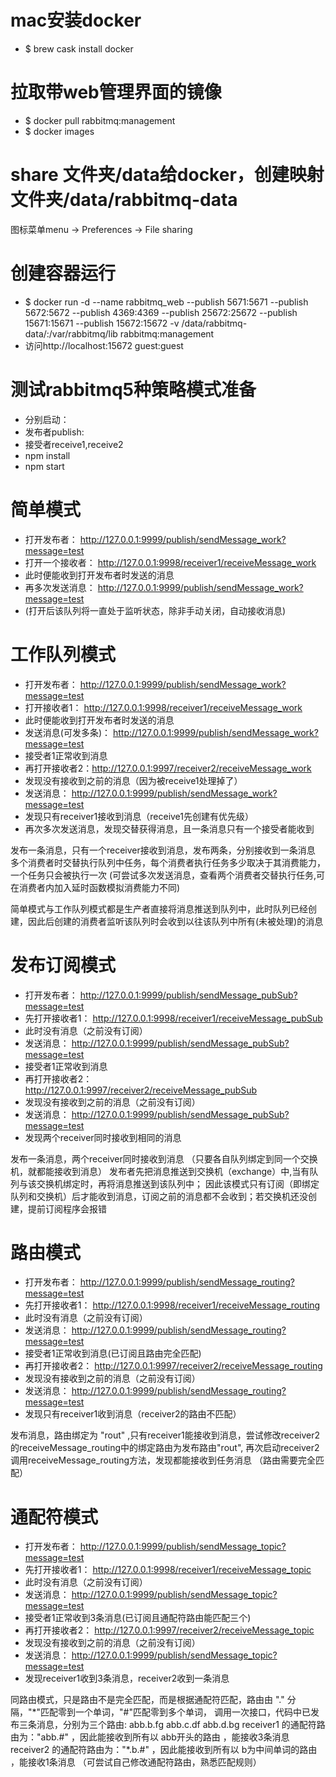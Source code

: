 # mac安装docker
- $ brew cask install docker

# 拉取带web管理界面的镜像
- $ docker pull rabbitmq:management
- $ docker images

# share 文件夹/data给docker，创建映射文件夹/data/rabbitmq-data
图标菜单menu -> Preferences -> File sharing

# 创建容器运行
- $ docker run -d --name rabbitmq_web  --publish 5671:5671 --publish 5672:5672 --publish 4369:4369 --publish 25672:25672 --publish 15671:15671 --publish 15672:15672 -v /data/rabbitmq-data/:/var/rabbitmq/lib rabbitmq:management
- 访问http://localhost:15672   guest:guest


# 测试rabbitmq5种策略模式准备
- 分别启动：
- 发布者publish:
- 接受者receive1,receive2
- npm install
- npm start


# 简单模式
- 打开发布者： http://127.0.0.1:9999/publish/sendMessage_work?message=test
- 打开一个接收者：  http://127.0.0.1:9998/receiver1/receiveMessage_work
- 此时便能收到打开发布者时发送的消息
- 再多次发送消息：   http://127.0.0.1:9999/publish/sendMessage_work?message=test
- (打开后该队列将一直处于监听状态，除非手动关闭，自动接收消息)


# 工作队列模式
- 打开发布者： http://127.0.0.1:9999/publish/sendMessage_work?message=test  
- 打开接收者1：  http://127.0.0.1:9998/receiver1/receiveMessage_work
- 此时便能收到打开发布者时发送的消息
- 发送消息(可发多条)：   http://127.0.0.1:9999/publish/sendMessage_work?message=test
- 接受者1正常收到消息
- 再打开接收者2：http://127.0.0.1:9997/receiver2/receiveMessage_work
- 发现没有接收到之前的消息（因为被receive1处理掉了）
- 发送消息：   http://127.0.0.1:9999/publish/sendMessage_work?message=test
- 发现只有receiver1接收到消息（receive1先创建有优先级）
- 再次多次发送消息，发现交替获得消息，且一条消息只有一个接受者能收到

<p>发布一条消息，只有一个receiver接收到消息，发布两条，分别接收到一条消息
多个消费者时交替执行队列中任务，每个消费者执行任务多少取决于其消费能力，一个任务只会被执行一次
(可尝试多次发送消息，查看两个消费者交替执行任务,可在消费者内加入延时函数模拟消费能力不同)</p>

<p>简单模式与工作队列模式都是生产者直接将消息推送到队列中，此时队列已经创建，因此后创建的消费者监听该队列时会收到以往该队列中所有(未被处理)的消息</p>


# 发布订阅模式
- 打开发布者： http://127.0.0.1:9999/publish/sendMessage_pubSub?message=test
- 先打开接收者1：  http://127.0.0.1:9998/receiver1/receiveMessage_pubSub
- 此时没有消息（之前没有订阅）
- 发送消息：   http://127.0.0.1:9999/publish/sendMessage_pubSub?message=test
- 接受者1正常收到消息
- 再打开接收者2：  http://127.0.0.1:9997/receiver2/receiveMessage_pubSub
- 发现没有接收到之前的消息（之前没有订阅）
- 发送消息：   http://127.0.0.1:9999/publish/sendMessage_pubSub?message=test
- 发现两个receiver同时接收到相同的消息

<p>发布一条消息，两个receiver同时接收到消息
（只要各自队列绑定到同一个交换机，就都能接收到消息）
发布者先把消息推送到交换机（exchange）中,当有队列与该交换机绑定时，再将消息推送到该队列中；
因此该模式只有订阅（即绑定队列和交换机）后才能收到消息，订阅之前的消息都不会收到；若交换机还没创建，提前订阅程序会报错</p>


# 路由模式
- 打开发布者： http://127.0.0.1:9999/publish/sendMessage_routing?message=test
- 先打开接收者1：  http://127.0.0.1:9998/receiver1/receiveMessage_routing
- 此时没有消息（之前没有订阅）
- 发送消息：   http://127.0.0.1:9999/publish/sendMessage_routing?message=test
- 接受者1正常收到消息(已订阅且路由完全匹配)
- 再打开接收者2：  http://127.0.0.1:9997/receiver2/receiveMessage_routing
- 发现没有接收到之前的消息（之前没有订阅）
- 发送消息：   http://127.0.0.1:9999/publish/sendMessage_routing?message=test
- 发现只有receiver1收到消息（receiver2的路由不匹配）

<p>发布消息，路由绑定为 "rout"  ,只有receiver1能接收到消息，尝试修改receiver2的receiveMessage_routing中的绑定路由为发布路由"rout",
再次启动receiver2调用receiveMessage_routing方法，发现都能接收到任务消息
（路由需要完全匹配）</p>



# 通配符模式
- 打开发布者： http://127.0.0.1:9999/publish/sendMessage_topic?message=test
- 先打开接收者1：  http://127.0.0.1:9998/receiver1/receiveMessage_topic
- 此时没有消息（之前没有订阅）
- 发送消息：   http://127.0.0.1:9999/publish/sendMessage_topic?message=test
- 接受者1正常收到3条消息(已订阅且通配符路由能匹配三个)
- 再打开接收者2：  http://127.0.0.1:9997/receiver2/receiveMessage_topic
- 发现没有接收到之前的消息（之前没有订阅）
- 发送消息：   http://127.0.0.1:9999/publish/sendMessage_topic?message=test
- 发现receiver1收到3条消息，receiver2收到一条消息

<p>同路由模式，只是路由不是完全匹配，而是根据通配符匹配，路由由 "." 分隔，"*"匹配零到一个单词，"#"匹配零到多个单词，
调用一次接口，代码中已发布三条消息，分别为三个路由: abb.b.fg    abb.c.df   abb.d.bg
receiver1 的通配符路由为："abb.#"  ，因此能接收到所有以 abb开头的路由 ，能接收3条消息
receiver2 的通配符路由为："*.b.#"  ，因此能接收到所有以 b为中间单词的路由 ，能接收1条消息
（可尝试自己修改通配符路由，熟悉匹配规则）</p>

